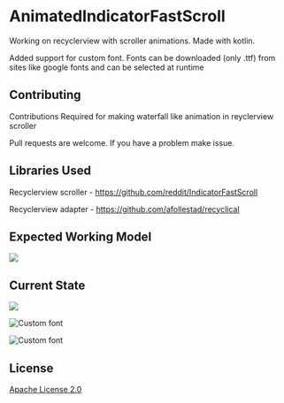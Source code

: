 # AnimatedIndicatorFastScroll


Working on recyclerview with scroller animations. 
Made with kotlin.

Added support for custom font. Fonts can be downloaded (only .ttf) from sites like google fonts and can be selected at runtime


## Contributing
Contributions Required for making waterfall like animation in reyclerview scroller


Pull requests are welcome. If you have a problem make issue.

## Libraries Used

Recyclerview scroller - https://github.com/reddit/IndicatorFastScroll

Recyclerview adapter - https://github.com/afollestad/recyclical


## Expected Working Model
![](https://i.imgur.com/uT0v2bv.gif)

## Current State
![](https://i.imgur.com/Z4lLPHC.gif)

![Custom font](https://i.imgur.com/3WNuJFj.jpg)

![Custom font](https://i.imgur.com/ZpWNtMg.jpg)


 
## License
[Apache License 2.0](https://choosealicense.com/licenses/apache-2.0/)
